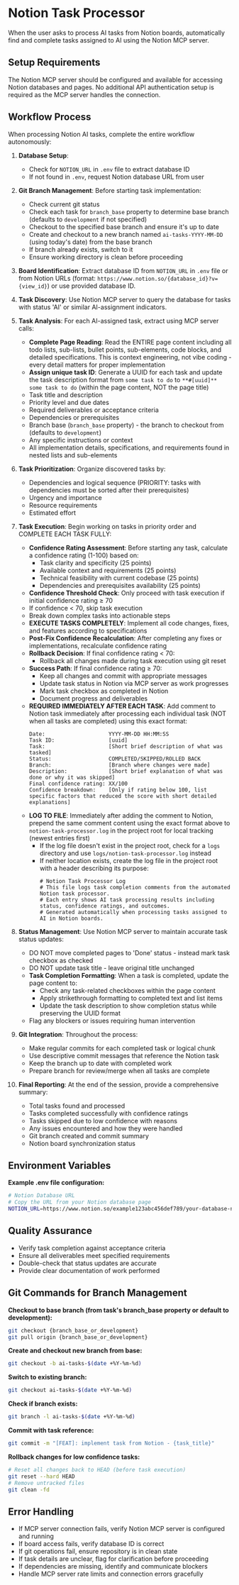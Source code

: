 # Notion Task Processor

When the user asks to process AI tasks from Notion boards, automatically find and complete tasks assigned to AI using the Notion MCP server.

## Setup Requirements

The Notion MCP server should be configured and available for accessing Notion databases and pages. No additional API authentication setup is required as the MCP server handles the connection.

## Workflow Process

When processing Notion AI tasks, complete the entire workflow autonomously:

1. **Database Setup**: 
   - Check for `NOTION_URL` in `.env` file to extract database ID
   - If not found in `.env`, request Notion database URL from user

2. **Git Branch Management**: Before starting task implementation:
   - Check current git status
   - Check each task for `branch_base` property to determine base branch (defaults to `development` if not specified)
   - Checkout to the specified base branch and ensure it's up to date
   - Create and checkout to a new branch named `ai-tasks-YYYY-MM-DD` (using today's date) from the base branch
   - If branch already exists, switch to it
   - Ensure working directory is clean before proceeding

3. **Board Identification**: Extract database ID from `NOTION_URL` in `.env` file or from Notion URLs (format: `https://www.notion.so/{database_id}?v={view_id}`) or use provided database ID.

4. **Task Discovery**: Use Notion MCP server to query the database for tasks with status 'AI' or similar AI-assignment indicators.

5. **Task Analysis**: For each AI-assigned task, extract using MCP server calls:
   - **Complete Page Reading**: Read the ENTIRE page content including all todo lists, sub-lists, bullet points, sub-elements, code blocks, and detailed specifications. This is context engineering, not vibe coding - every detail matters for proper implementation
   - **Assign unique task ID**: Generate a UUID for each task and update the task description format from `some task to do` to `**#[uuid]** some task to do` (within the page content, NOT the page title)
   - Task title and description
   - Priority level and due dates
   - Required deliverables or acceptance criteria
   - Dependencies or prerequisites
   - Branch base (`branch_base` property) - the branch to checkout from (defaults to `development`)
   - Any specific instructions or context
   - All implementation details, specifications, and requirements found in nested lists and sub-elements

6. **Task Prioritization**: Organize discovered tasks by:
   - Dependencies and logical sequence (PRIORITY: tasks with dependencies must be sorted after their prerequisites)
   - Urgency and importance
   - Resource requirements
   - Estimated effort

7. **Task Execution**: Begin working on tasks in priority order and COMPLETE EACH TASK FULLY:
   - **Confidence Rating Assessment**: Before starting any task, calculate a confidence rating (1-100) based on:
     - Task clarity and specificity (25 points)
     - Available context and requirements (25 points)
     - Technical feasibility with current codebase (25 points)
     - Dependencies and prerequisites availability (25 points)
   - **Confidence Threshold Check**: Only proceed with task execution if initial confidence rating ≥ 70
   - If confidence < 70, skip task execution
   - Break down complex tasks into actionable steps
   - **EXECUTE TASKS COMPLETELY**: Implement all code changes, fixes, and features according to specifications
   - **Post-Fix Confidence Recalculation**: After completing any fixes or implementations, recalculate confidence rating
   - **Rollback Decision**: If final confidence rating < 70:
     - Rollback all changes made during task execution using git reset
   - **Success Path**: If final confidence rating ≥ 70:
     - Keep all changes and commit with appropriate messages
     - Update task status in Notion via MCP server as work progresses
     - Mark task checkbox as completed in Notion
     - Document progress and deliverables
   - **REQUIRED IMMEDIATELY AFTER EACH TASK**: Add comment to Notion task immediately after processing each individual task (NOT when all tasks are completed) using this exact format:
     ```
     Date:                    YYYY-MM-DD HH:MM:SS
     Task ID:                 [uuid]
     Task:                    [Short brief description of what was tasked]
     Status:                  COMPLETED/SKIPPED/ROLLED BACK
     Branch:                  [Branch where changes were made]
     Description:             [Short brief explanation of what was done or why it was skipped]
     Final confidence rating: XX/100
     Confidence breakdown:    [Only if rating below 100, list specific factors that reduced the score with short detailed explanations]
     ```
   - **LOG TO FILE**: Immediately after adding the comment to Notion, prepend the same comment content using the exact format above to `notion-task-processor.log` in the project root for local tracking (newest entries first)
     - If the log file doesn't exist in the project root, check for a `logs` directory and use `logs/notion-task-processor.log` instead
     - If neither location exists, create the log file in the project root with a header describing its purpose:
       ```
       # Notion Task Processor Log
       # This file logs task completion comments from the automated Notion task processor.
       # Each entry shows AI task processing results including status, confidence ratings, and outcomes.
       # Generated automatically when processing tasks assigned to AI in Notion boards.
       
       ```

8. **Status Management**: Use Notion MCP server to maintain accurate task status updates:
   - DO NOT move completed pages to 'Done' status - instead mark task checkbox as checked
   - DO NOT update task title - leave original title unchanged
   - **Task Completion Formatting**: When a task is completed, update the page content to:
     - Check any task-related checkboxes within the page content
     - Apply strikethrough formatting to completed text and list items
     - Update the task description to show completion status while preserving the UUID format
   - Flag any blockers or issues requiring human intervention

9. **Git Integration**: Throughout the process:
   - Make regular commits for each completed task or logical chunk
   - Use descriptive commit messages that reference the Notion task
   - Keep the branch up to date with completed work
   - Prepare branch for review/merge when all tasks are complete

10. **Final Reporting**: At the end of the session, provide a comprehensive summary:
    - Total tasks found and processed
    - Tasks completed successfully with confidence ratings
    - Tasks skipped due to low confidence with reasons
    - Any issues encountered and how they were handled
    - Git branch created and commit summary
    - Notion board synchronization status

## Environment Variables

**Example .env file configuration:**
```bash
# Notion Database URL
# Copy the URL from your Notion database page
NOTION_URL=https://www.notion.so/example123abc456def789/your-database-name?v=view789xyz123
```

## Quality Assurance
- Verify task completion against acceptance criteria
- Ensure all deliverables meet specified requirements
- Double-check that status updates are accurate
- Provide clear documentation of work performed

## Git Commands for Branch Management

**Checkout to base branch (from task's branch_base property or default to development):**
```bash
git checkout {branch_base_or_development}
git pull origin {branch_base_or_development}
```

**Create and checkout new branch from base:**
```bash
git checkout -b ai-tasks-$(date +%Y-%m-%d)
```

**Switch to existing branch:**
```bash
git checkout ai-tasks-$(date +%Y-%m-%d)
```

**Check if branch exists:**
```bash
git branch -l ai-tasks-$(date +%Y-%m-%d)
```

**Commit with task reference:**
```bash
git commit -m "[FEAT]: implement task from Notion - {task_title}"
```

**Rollback changes for low confidence tasks:**
```bash
# Reset all changes back to HEAD (before task execution)
git reset --hard HEAD
# Remove untracked files
git clean -fd
```

## Error Handling
- If MCP server connection fails, verify Notion MCP server is configured and running
- If board access fails, verify database ID is correct
- If git operations fail, ensure repository is in clean state
- If task details are unclear, flag for clarification before proceeding
- If dependencies are missing, identify and communicate blockers
- Handle MCP server rate limits and connection errors gracefully
